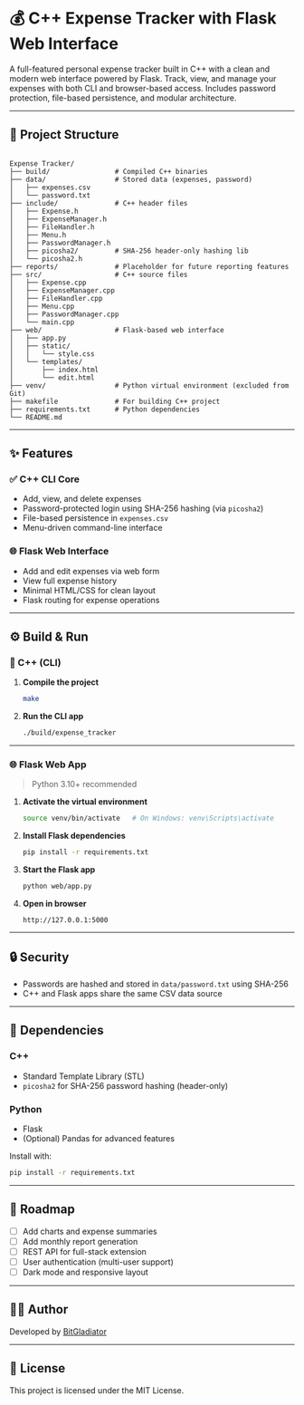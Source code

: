 # 💰 C++ Expense Tracker with Flask Web Interface

A full-featured personal expense tracker built in C++ with a clean and modern web interface powered by Flask. Track, view, and manage your expenses with both CLI and browser-based access. Includes password protection, file-based persistence, and modular architecture.

---

## 📁 Project Structure

```

Expense Tracker/
├── build/                # Compiled C++ binaries
├── data/                 # Stored data (expenses, password)
│   ├── expenses.csv
│   └── password.txt
├── include/              # C++ header files
│   ├── Expense.h
│   ├── ExpenseManager.h
│   ├── FileHandler.h
│   ├── Menu.h
│   ├── PasswordManager.h
│   ├── picosha2/         # SHA-256 header-only hashing lib
│   └── picosha2.h
├── reports/              # Placeholder for future reporting features
├── src/                  # C++ source files
│   ├── Expense.cpp
│   ├── ExpenseManager.cpp
│   ├── FileHandler.cpp
│   ├── Menu.cpp
│   ├── PasswordManager.cpp
│   └── main.cpp
├── web/                  # Flask-based web interface
│   ├── app.py
│   ├── static/
│   │   └── style.css
│   └── templates/
│       ├── index.html
│       └── edit.html
├── venv/                 # Python virtual environment (excluded from Git)
├── makefile              # For building C++ project
├── requirements.txt      # Python dependencies
└── README.md

````

---

## ✨ Features

### ✅ C++ CLI Core
- Add, view, and delete expenses
- Password-protected login using SHA-256 hashing (via `picosha2`)
- File-based persistence in `expenses.csv`
- Menu-driven command-line interface

### 🌐 Flask Web Interface
- Add and edit expenses via web form
- View full expense history
- Minimal HTML/CSS for clean layout
- Flask routing for expense operations

---

## ⚙️ Build & Run

### 🔧 C++ (CLI)

1. **Compile the project**
   ```bash
   make


2. **Run the CLI app**

   ```bash
   ./build/expense_tracker
   ```

---

### 🌐 Flask Web App

> Python 3.10+ recommended

1. **Activate the virtual environment**

   ```bash
   source venv/bin/activate   # On Windows: venv\Scripts\activate
   ```

2. **Install Flask dependencies**

   ```bash
   pip install -r requirements.txt
   ```

3. **Start the Flask app**

   ```bash
   python web/app.py
   ```

4. **Open in browser**

   ```
   http://127.0.0.1:5000
   ```

---

## 🔒 Security

* Passwords are hashed and stored in `data/password.txt` using SHA-256
* C++ and Flask apps share the same CSV data source

---

## 📌 Dependencies

### C++

* Standard Template Library (STL)
* `picosha2` for SHA-256 password hashing (header-only)

### Python

* Flask
* (Optional) Pandas for advanced features

Install with:

```bash
pip install -r requirements.txt
```

---

## 🚀 Roadmap

* [ ] Add charts and expense summaries
* [ ] Add monthly report generation
* [ ] REST API for full-stack extension
* [ ] User authentication (multi-user support)
* [ ] Dark mode and responsive layout

---

## 👨‍💻 Author

Developed by [BitGladiator](https://github.com/BitGladiator)

---

## 📝 License

This project is licensed under the MIT License.
